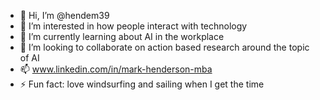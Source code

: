 - 👋 Hi, I’m @hendem39
- 👀 I’m interested in how people interact with technology
- 🌱 I’m currently learning about AI in the workplace
- 💞️ I’m looking to collaborate on action based research around the topic of AI
- 📫 www.linkedin.com/in/mark-henderson-mba
- ⚡ Fun fact: love windsurfing and sailing when I get the time

<!---
hendem39/hendem39 is a ✨ special ✨ repository because its `README.md` (this file) appears on your GitHub profile.
You can click the Preview link to take a look at your changes.
--->
